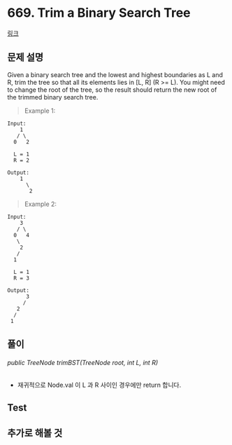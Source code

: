 # 669. Trim a Binary Search Tree
[링크](https://leetcode.com/problems/trim-a-binary-search-tree/)


## 문제 설명
Given a binary search tree and the lowest and highest boundaries as L and R, trim the tree so that all its elements lies in [L, R] (R >= L). You might need to change the root of the tree, so the result should return the new root of the trimmed binary search tree.

> Example 1:
```
Input: 
    1
   / \
  0   2

  L = 1
  R = 2

Output: 
    1
      \
       2
```
> Example 2:
```
Input: 
    3
   / \
  0   4
   \
    2
   /
  1

  L = 1
  R = 3

Output: 
      3
     / 
   2   
  /
 1
```
## 풀이
###### public TreeNode trimBST(TreeNode root, int L, int R) 
- 재귀적으로 Node.val 이 L 과 R 사이인 경우에만 return 합니다. 


## Test    


## 추가로 해볼 것
 
